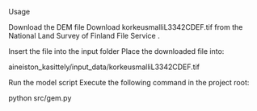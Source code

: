 Usage

Download the DEM file
Download korkeusmalliL3342CDEF.tif from the National Land Survey of Finland File Service
.

Insert the file into the input folder
Place the downloaded file into:

aineiston_kasittely/input_data/korkeusmalliL3342CDEF.tif


Run the model script
Execute the following command in the project root:

python src/gem.py
